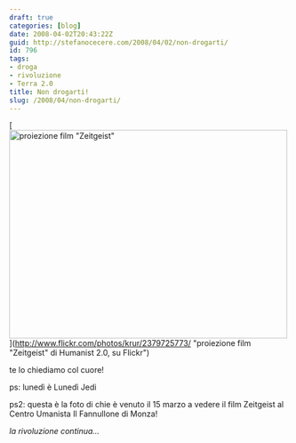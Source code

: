 ```yaml
---
draft: true
categories: [blog]
date: 2008-04-02T20:43:22Z
guid: http://stefanocecere.com/2008/04/02/non-drogarti/
id: 796
tags:
- droga
- rivoluzione
- Terra 2.0
title: Non drogarti!
slug: /2008/04/non-drogarti/
---
```


[<img src="http://farm3.static.flickr.com/2204/2379725773_4b100ef67e.jpg" width="500" height="375" alt="proiezione film &quot;Zeitgeist&quot;" />](http://www.flickr.com/photos/krur/2379725773/ "proiezione film "Zeitgeist" di Humanist 2.0, su Flickr")

te lo chiediamo col cuore!

ps: lunedì è Lunedì Jedi
  
ps2: questa è la foto di chie è venuto il 15 marzo a vedere il film Zeitgeist al Centro Umanista Il Fannullone di Monza!
  
_la rivoluzione continua…_